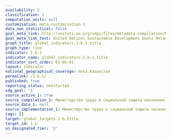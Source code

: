 ```yaml
---
availability: 2
classification: 3
computation_units: null
customisation: meta.customisation-1
data_non_statistical: false
goal_meta_link: http://unstats.un.org/sdgs/files/metadata-compilation/Metadata-Goal-1.pdf
goal_meta_link_text: United Nations Sustainable Development Goals Metadata (pdf 894kB)
graph_title: global_indicators.1-b-1.title
graph_type: line
indicator: 1.b.1
indicator_name: global_indicators.1-b-1.title
indicator_sort_order: 01-0b-01
layout: indicator
national_geographical_coverage: meta.Казахстан
permalink: /1-b-1/
published: true
reporting_status: notstarted
sdg_goal: '1'
source_active_1: true
source_compilation_1: Министерство труда и социальной защиты населения РК
source_data_1: null
source_implementation_1: Министерство труда и социальной защиты населения РК
tags: []
target: global_targets.1-b.title
target_id: 1.b
un_designated_tier: '3'
---
```

